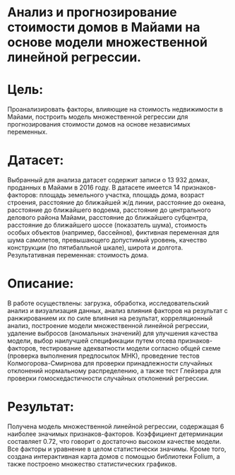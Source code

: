 # Анализ и прогнозирование стоимости домов в Майами на основе модели множественной линейной регрессии. 

# Цель: 
Проанализировать факторы, влияющие на стоимость недвижимости в Майами, построить модель множественной регрессии для прогнозирования стоимости домов на основе независимых переменных.

# Датасет:
Выбранный для анализа датасет содержит записи о 13 932 домах, проданных в Майами в 2016 году. В датасете имеется 14 признаков-факторов: площадь земельного участка, площадь дома, возраст строения, расстояние до ближайшей ж/д линии, расстояние до океана, расстояние до ближайшего водоема, расстояние до центрального делового района Майами, расстояние до ближайшего субцентра, расстояние до ближайшего шоссе (показатель шума), стоимость особых объектов (например, бассейнов), фиктивная переменная для шума самолетов, превышающего допустимый уровень, качество конструкции (по пятибалльной шкале), широта и долгота. Результативная переменная: стоимость дома.

# Описание: 
В работе осуществлены: загрузка, обработка, исследовательский анализ и визуализация данных, анализ влияния факторов на результат с ранжированием их по силе влияния на результат, корреляционный анализ, построение модели множественной линейной регрессии, удаление выбросов (аномальных значений) для улучшения качества модели, выбор наилучшей спецификации путем отсева признаков-факторов, тестирование адекватности модели согласно общей схеме (проверка выполнения предпосылок МНК), проведение тестов Колмогорова-Смирнова для проверки принадлежности случайных отклонений нормальному распределению, а также тест Глейзера для проверки гомоскедастичности случайных отклонений регрессии.

# Результат:
Получена модель множественной линейной регрессии, содержащая 6 наиболее значимых признаков-факторов. Коэффициент детерминации составляет 0.72, что говорит о достаточно высоком качестве модели. Все факторы и уравнение в целом статистически значимы.
Кроме того, создана интерактивная карта домов с помощью библиотеки Folium, а также построено множество статистических графиков.
